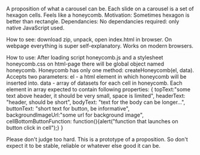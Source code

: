 A proposition of what a carousel can be. Each slide on a carousel is a set of hexagon cells. Feels like a honeycomb.
Motivation: Sometimes hexagon is better than rectangle.
Dependancies: No dependancies required: only native JavaScript used.

How to see: download zip, unpack, open index.html in browser. On webpage everything is super self-explanatory. Works on modern browsers.

How to use: After loading script honeycomb.js and a stylesheet honeycomb.css on html-page there will be global object named honeycomb.
Honeycomb has only one method: createHoneycomb(el, data).
Accepts two parameters: el - a html element in which honeycomb will be inserted into.
data - array of datasets for each cell in honeycomb. Each element in array expected to contain following properties:
{
topText:"some text above header, it should be very small, space is limited",
headerText: "header, should be short",
bodyText: "text for the body can be longer...",
buttonText: "short text for button, be informative",
backgroundImageUrl:"some url for background image",
cellBottomButtonFunction: function(){alert("function that launches on button click in cell");}
}

Please don't judge too hard. This is a prototype of a proposition. So don't expect it to be stable, reliable or whatever else good it can be.


